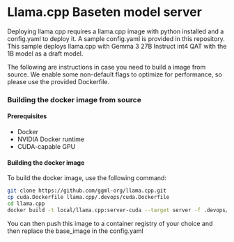 # Llama.cpp Baseten model server

Deploying llama.cpp requires a llama.cpp image with python installed and a config.yaml to deploy it. A sample config.yaml is provided in this repository. This sample deploys llama.cpp with Gemma 3 27B Instruct int4 QAT with the 1B model as a draft model.

The following are instructions in case you need to build a image from source. We enable some non-default flags to optimize for performance, so please use the provided Dockerfile.

### Building the docker image from source

#### Prerequisites

- Docker
- NVIDIA Docker runtime
- CUDA-capable GPU

#### Building the docker image

To build the docker image, use the following command:

```bash
git clone https://github.com/ggml-org/llama.cpp.git
cp cuda.Dockerfile llama.cpp/.devops/cuda.Dockerfile
cd llama.cpp
docker build -t local/llama.cpp:server-cuda --target server -f .devops/cuda.Dockerfile .
```

You can then push this image to a container registry of your choice and then replace the base_image in the config.yaml
